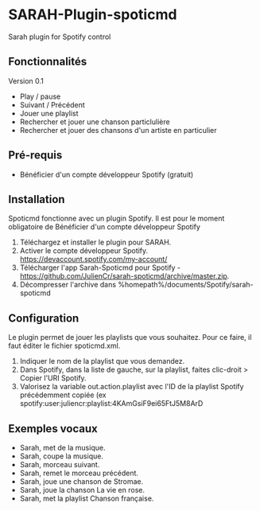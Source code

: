 SARAH-Plugin-spoticmd
=====================

Sarah plugin for Spotify control

Fonctionnalités
----
Version 0.1
* Play / pause
* Suivant / Précédent
* Jouer une playlist
* Rechercher et jouer une chanson particlulière
* Rechercher et jouer des chansons d'un artiste en particulier

Pré-requis
-----------
* Bénéficier d'un compte développeur Spotify (gratuit)

Installation
-----------
Spoticmd fonctionne avec un plugin Spotify. Il est pour le moment obligatoire de Bénéficier d'un compte développeur Spotify

1. Téléchargez et installer le plugin pour SARAH.
1. Activer le compte développeur Spotify. https://devaccount.spotify.com/my-account/
1. Télécharger l'app Sarah-Spoticmd pour Spotify - https://github.com/JulienCr/sarah-spoticmd/archive/master.zip.
1. Décompresser l'archive dans %homepath%/documents/Spotify/sarah-spoticmd

Configuration
-------
Le plugin permet de jouer les playlists que vous souhaitez. Pour ce faire, il faut éditer le fichier spoticmd.xml.

1. Indiquer le nom de la playlist que vous demandez.
1. Dans Spotify, dans la liste de gauche, sur la playlist, faites clic-droit > Copier l'URI Spotify.
1. Valorisez la variable out.action.playlist avec l'ID de la playlist Spotify précédemment copiée 
(ex spotify:user:juliencr:playlist:4KAmGsiF9ei65FtJ5M8ArD

Exemples vocaux
--------------
* Sarah, met de la musique.
* Sarah, coupe la musique.
* Sarah, morceau suivant.
* Sarah, remet le morceau précédent.
* Sarah, joue une chanson de Stromae.
* Sarah, joue la chanson La vie en rose.
* Sarah, met la playlist Chanson française.
    
